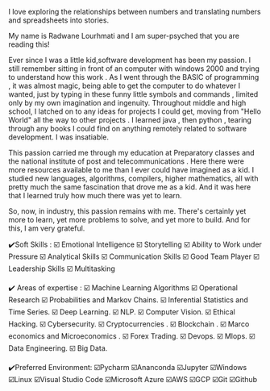 I love exploring the relationships between numbers and translating numbers and spreadsheets into stories.

My name is Radwane Lourhmati and I am super-psyched that you are reading this!

Ever since I was a little kid,software development has been my passion. I still remember sitting in front of an computer with windows 2000 and trying to understand how this work . As I went through the BASIC of programming , it was almost magic, being able to get the computer to do whatever I wanted, just by typing in these funny little symbols and commands , limited only by my own imagination and ingenuity. Throughout middle and high school, I latched on to any ideas for projects I could get, moving from "Hello World" all the way to other projects . I learned java , then python , tearing through any books I could find on anything remotely related to software development. I was insatiable.

This passion carried me through my education at Preparatory classes and the national institute of post and telecommunications . Here there were more resources available to me than I ever could have imagined as a kid. I studied new languages, algorithms, compilers, higher mathematics, all with pretty much the same fascination that drove me as a kid. And it was here that I learned truly how much there was yet to learn.

So, now, in industry, this passion remains with me. There's certainly yet more to learn, yet more problems to solve, and yet more to build. And for this, I am very grateful.

✔️Soft Skills :
☑️ Emotional Intelligence
☑️ Storytelling
☑️ Ability to Work under Pressure
☑️ Analytical Skills
☑️ Communication Skills
☑️ Good Team Player
☑️ Leadership Skills
☑️ Multitasking

✔️ Areas of expertise :
☑️ Machine Learning Algorithms
☑️ Operational Research
☑️ Probabilities and Markov Chains.
☑️ Inferential Statistics and Time Series.
☑️ Deep Learning.
☑️ NLP.
☑️ Computer Vision.
☑️ Ethical Hacking.
☑️ Cybersecurity.
☑️ Cryptocurrencies .
☑️ Blockchain .
☑️ Marco economics and Microeconomics .
☑️ Forex Trading.
☑️ Devops.
☑️ Mlops.
☑️ Data Engineering.
☑️ Big Data.



✔️Preferred Environment:
☑️Pycharm
☑️Ananconda
☑️Jupyter
☑️Windows
☑️Linux
☑️Visual Studio Code
☑️Microsoft Azure
☑️AWS
☑️GCP
☑️Git
☑️Github
